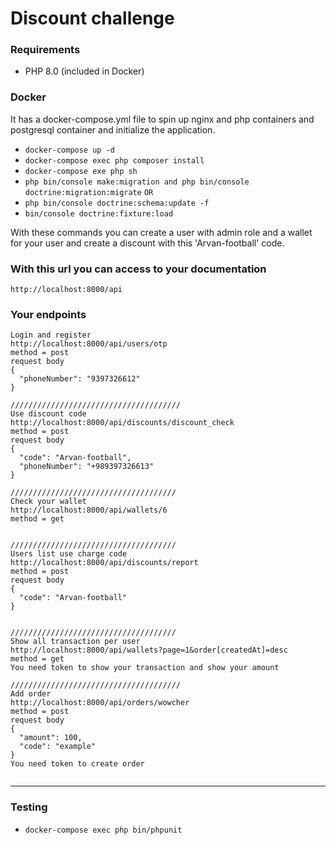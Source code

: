 # Discount challenge

### Requirements
-   PHP 8.0 (included in Docker)

### Docker
It has a docker-compose.yml file to spin up nginx and php containers and postgresql container and initialize the application.

-   `docker-compose up -d`
-    `docker-compose exec php composer install`
-    `docker-compose exe php sh`
-    `php bin/console make:migration and php bin/console doctrine:migration:migrate`
     `OR`
-    `php bin/console doctrine:schema:update -f`
-    `bin/console doctrine:fixture:load`

With these commands you can create a user with admin role and a wallet for your user and create a discount
with this 'Arvan-football' code.


### With this url you can access to your documentation
```
http://localhost:8000/api
```

### Your endpoints
```
Login and register
http://localhost:8000/api/users/otp
method = post
request body
{
  "phoneNumber": "9397326612"
}

//////////////////////////////////////
Use discount code
http://localhost:8000/api/discounts/discount_check
method = post
request body
{
  "code": "Arvan-football",
  "phoneNumber": "+989397326613"
}

/////////////////////////////////////
Check your wallet
http://localhost:8000/api/wallets/6
method = get


/////////////////////////////////////
Users list use charge code
http://localhost:8000/api/discounts/report
method = post
request body
{
  "code": "Arvan-football"
}


/////////////////////////////////////
Show all transaction per user
http://localhost:8000/api/wallets?page=1&order[createdAt]=desc
method = get
You need token to show your transaction and show your amount

//////////////////////////////////////
Add order
http://localhost:8000/api/orders/wowcher
method = post
request body
{
  "amount": 100,
  "code": "example"
}
You need token to create order


```

--------------------------------------------------------
### Testing

-   `docker-compose exec php bin/phpunit`